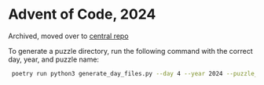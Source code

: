 # Advent of Code, 2024

Archived, moved over to [central repo](https://github.com/lukasindre/aoc)


To generate a puzzle directory, run the following command with the correct day, year, and puzzle name:
```bash
 poetry run python3 generate_day_files.py --day 4 --year 2024 --puzzle_name "test_puzzle"
```